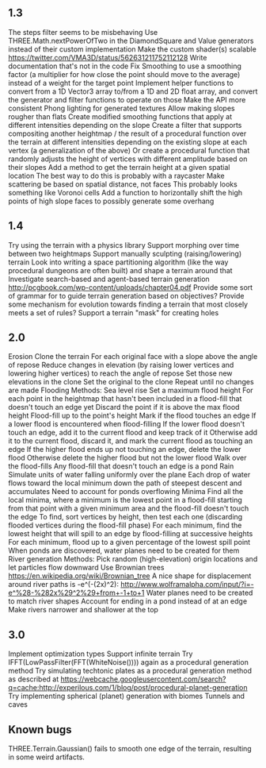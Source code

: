 ## 1.3

The steps filter seems to be misbehaving
Use THREE.Math.nextPowerOfTwo in the DiamondSquare and Value generators instead of their custom implementation
Make the custom shader(s) scalable https://twitter.com/VMA3D/status/562631211752112128
Write documentation that's not in the code
Fix Smoothing to use a smoothing factor (a multiplier for how close the point should move to the average) instead of a weight for the target point
Implement helper functions to convert from a 1D Vector3 array to/from a 1D and 2D float array, and convert the generator and filter functions to operate on those
Make the API more consistent
Phong lighting for generated textures
Allow making slopes rougher than flats
    Create modified smoothing functions that apply at different intensities depending on the slope
    Create a filter that supports compositing another heightmap / the result of a procedural function over the terrain at different intensities depending on the existing slope at each vertex (a generalization of the above)
    Or create a procedural function that randomly adjusts the height of vertices with different amplitude based on their slopes
Add a method to get the terrain height at a given spatial location
    The best way to do this is probably with a raycaster
Make scattering be based on spatial distance, not faces
    This probably looks something like Voronoi cells
Add a function to horizontally shift the high points of high slope faces to possibly generate some overhang


## 1.4

Try using the terrain with a physics library
Support morphing over time between two heightmaps
Support manually sculpting (raising/lowering) terrain
Look into writing a space partitioning algorithm (like the way procedural dungeons are often built) and shape a terrain around that
Investigate search-based and agent-based terrain generation http://pcgbook.com/wp-content/uploads/chapter04.pdf
    Provide some sort of grammar for to guide terrain generation based on objectives?
    Provide some mechanism for evolution towards finding a terrain that most closely meets a set of rules?
Support a terrain "mask" for creating holes


## 2.0

Erosion
    Clone the terrain
    For each original face with a slope above the angle of repose
        Reduce changes in elevation (by raising lower vertices and lowering higher vertices) to reach the angle of repose
        Set those new elevations in the clone
    Set the original to the clone
    Repeat until no changes are made
Flooding
    Methods:
        Sea level rise
            Set a maximum flood height
            For each point in the heightmap that hasn't been included in a flood-fill that doesn't touch an edge yet
                Discard the point if it is above the max flood height
                Flood-fill up to the point's height
                Mark if the flood touches an edge
                If a lower flood is encountered when flood-filling
                    If the lower flood doesn't touch an edge, add it to the current flood and keep track of it
                    Otherwise add it to the current flood, discard it, and mark the current flood as touching an edge
                    If the higher flood ends up not touching an edge, delete the lower flood
                    Otherwise delete the higher flood but not the lower flood
            Walk over the flood-fills
                Any flood-fill that doesn't touch an edge is a pond
        Rain
            Simulate units of water falling uniformly over the plane
            Each drop of water flows toward the local minimum down the path of steepest descent and accumulates
            Need to account for ponds overflowing
        Minima
            Find all the local minima, where a minimum is the lowest point in a flood-fill starting from that point with a given minimum area and the flood-fill doesn't touch the edge
                To find, sort vertices by height, then test each one (discarding flooded vertices during the flood-fill phase)
            For each minimum, find the lowest height that will spill to an edge by flood-filling at successive heights
            For each minimum, flood up to a given percentage of the lowest spill point
    When ponds are discovered, water planes need to be created for them
River generation
    Methods:
        Pick random (high-elevation) origin locations and let particles flow downward
        Use Brownian trees https://en.wikipedia.org/wiki/Brownian_tree
    A nice shape for displacement around river paths is -e^(-(2x)^2): http://www.wolframalpha.com/input/?i=-e^%28-%282x%29^2%29+from+-1+to+1
    Water planes need to be created to match river shapes
    Account for ending in a pond instead of at an edge
    Make rivers narrower and shallower at the top


## 3.0

Implement optimization types
Support infinite terrain
Try IFFT(LowPassFilter(FFT(WhiteNoise()))) again as a procedural generation method
Try simulating techtonic plates as a procedural generation method as described at https://webcache.googleusercontent.com/search?q=cache:http://experilous.com/1/blog/post/procedural-planet-generation
Try implementing spherical (planet) generation with biomes
Tunnels and caves


## Known bugs

THREE.Terrain.Gaussian() fails to smooth one edge of the terrain, resulting in some weird artifacts.
